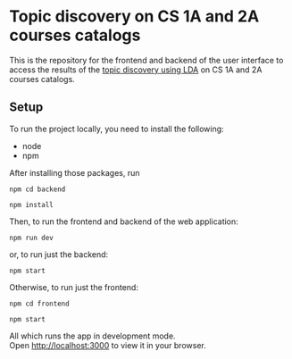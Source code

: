 # Topic discovery on CS 1A and 2A courses catalogs

This is the repository for the frontend and backend of the user interface to access the results of the [topic discovery using LDA](https://github.com/Lucasvitoriano25/TopicDiscovery) on CS 1A and 2A courses catalogs.  

## Setup

To run the project locally, you need to install the following:
- node
- npm

After installing those packages, run

    npm cd backend

    npm install

Then, to run the frontend and backend of the web application:    

    npm run dev

or, to run just the backend:

    npm start

Otherwise, to run just the frontend:

    npm cd frontend

    npm start


All which runs the app in development mode.\
Open [http://localhost:3000](http://localhost:3000) to view it in your browser.

